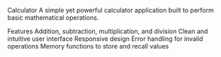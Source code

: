 Calculator
A simple yet powerful calculator application built to perform basic mathematical operations.

Features
Addition, subtraction, multiplication, and division
Clean and intuitive user interface
Responsive design
Error handling for invalid operations
Memory functions to store and recall values

